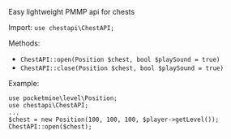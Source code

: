 Easy lightweight PMMP api for chests

Import: `use chestapi\ChestAPI;`

Methods:
* `ChestAPI::open(Position $chest, bool $playSound = true)`
* `ChestAPI::close(Position $chest, bool $playSound = true)`

Example: 
```
use pocketmine\level\Position;
use chestapi\ChestAPI;
...
$chest = new Position(100, 100, 100, $player->getLevel());
ChestAPI::open($chest);
```